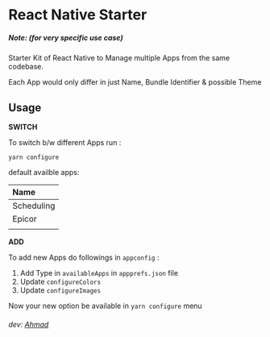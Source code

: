 # React Native Starter

##### Note: (for very specific use case)

Starter Kit of React Native to Manage multiple Apps from the same codebase.

Each App would only differ in just Name, Bundle Identifier & possible Theme

## Usage

**<i class="icon-wrench"></i> SWITCH**

To switch b/w different Apps run :

`yarn configure`

default availble apps:

| Name       |
| :--------- |
| Scheduling |
| Epicor     |
|            |

**<i class="icon-plus"></i> ADD**

To add new Apps do followings in `appconfig` :

1. Add Type in `availableApps` in `appprefs.json` file
2. Update `configureColors`
3. Update `configureImages`

Now your new option be available in `yarn configure` menu

###### dev: [Ahmad](https://github.com/ahmad2smile)

